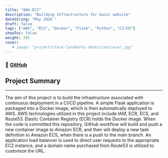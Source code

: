```yaml
---
title: "AWS-EC2"
description: "Building Infrastructure for basic website"
dateString: "May 2020 "
draft: false
tags: ["AWS", "EC2", "Docker", "Flask", "Python", "CI/CD"]
showToc: false
weight: 205
cover:
   # image: "projects/face-landmarks-detection/cover.jpg"
--- 
```

### 🔗 [GitHub](https://github.com/gabrielaliera/AWS-ECS-EC2-Flask)

## Project Summary
***
The aim of this project is to build the infrastructure associated with continuous deployment in a CI/CD pipeline. A simple Flask application is packaged into a Docker image, which is then automatically deployed to AWS. AWS technologies utilized in this project include IAM, ECR, ECS, and Route53. Elastic Container Registry (ECR) holds the Docker image. When the code is committed this repository, GitHub workflow will build and push a new container image to Amazon ECR, and then will deploy a new task definition to Amazon ECS, when there is a push to the main branch. An application load balancer is used to direct user requests to the appropriate EC2 instance, and a domain name purchased from Route53 is utilized to customize the URL.

